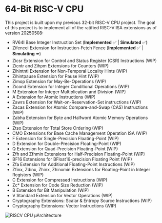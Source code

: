 
# 64-Bit RISC-V CPU

This project is built upon my previous 32-bit RISC-V CPU project. The goal of this project is to implement all of the ratified RISC-V ISA extensions as of version 20250508:

- RV64I Base Integer Instruction Set  (**Implemented** ✅ | **Simulated** ✅)
- Zifencei Extension for Instruction-Fetch Fence (**Implemented** ✅ | **Simulating** ⬅️)
- Zicsr Extension for Control and Status Register (CSR) Instructions (WIP)
- Zicntr and Zihpm Extensions for Counters (WIP)
- Zihintntl Extension for Non-Temporal Locality Hints (WIP)
- Zihintpause Extension for Pause Hint (WIP)
- Zimop Extension for May-Be-Operations (WIP)
- Zicond Extension for Integer Conditional Operations (WIP)
- M Extension for Integer Multiplication and Division (WIP)
- A Extension for Atomic Instructions (WIP)
- Zawrs Extension for Wait-on-Reservation-Set instructions (WIP)
- Zacas Extension for Atomic Compare-and-Swap (CAS) Instructions (WIP)
- Zabha Extension for Byte and Halfword Atomic Memory Operations (WIP)
- Ztso Extension for Total Store Ordering (WIP)
- CMO Extensions for Base Cache Management Operation ISA (WIP)
- F Extension for Single-Precision Floating-Point (WIP)
- D Extension for Double-Precision Floating-Point (WIP)
- Q Extension for Quad-Precision Floating-Point (WIP)
- Zfh and Zfhmin Extensions for Half-Precision Floating-Point (WIP)
- BF16 Extensions for BFloat16-precision Floating Point (WIP)
- Zfa Extension for Additional Floating-Point Instructions (WIP)
- Zfinx, Zdinx, Zhinx, Zhinxmin Extensions for Floating-Point in Integer Registers (WIP)
- C Extension for Compressed Instructions (WIP)
- Zc* Extension for Code Size Reduction (WIP)
- B Extension for Bit Manipulation (WIP)
- V Standard Extension for Vector Operations (WIP)
- Cryptography Extensions: Scalar & Entropy Source Instructions (WIP)
- Cryptography Extensions: Vector Instructions (WIP)

![RISCV CPU µArchitecture](https://raw.githubusercontent.com/sharma-archit/RISC-V-CPU-With-Extensions/refs/heads/master/RISCV%20CPU%20%C2%B5Architecture.png)